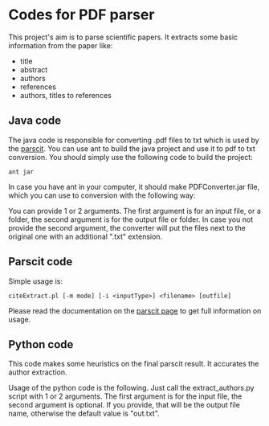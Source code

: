 # Codes for PDF parser

This project's aim is to parse scientific papers.
It extracts some basic information from the paper like:
- title
- abstract
- authors
- references
- authors, titles to references

## Java code

The java code is responsible for converting .pdf files to txt which is used by the [parscit](http://aye.comp.nus.edu.sg/parsCit/).
You can use ant to build the java project and use it to pdf to txt conversion.
You should simply use the following code to build the project:

	ant jar
	
In case you have ant in your computer, it should make PDFConverter.jar file, which you can use to conversion with the following way:

You can provide 1 or 2 arguments. The first argument is for an input file, or a folder, the second argument is for the output file or folder.
In case you not provide the second argument, the converter will put the files next to the original one with an additional ".txt" extension.

## Parscit code

Simple usage is:

	citeExtract.pl [-m mode] [-i <inputType>] <filename> [outfile]

Please read the documentation on the [parscit page](http://aye.comp.nus.edu.sg/parsCit/) to get full information on usage.

## Python code

This code makes some heuristics on the final parscit result. It accurates the author extraction.

Usage of the python code is the following. Just call the extract_authors.py script with 1 or 2 arguments.
The first argument is for the input file, the second argument is optional.
If you provide, that will be the output file name, otherwise the default value is "out.txt".